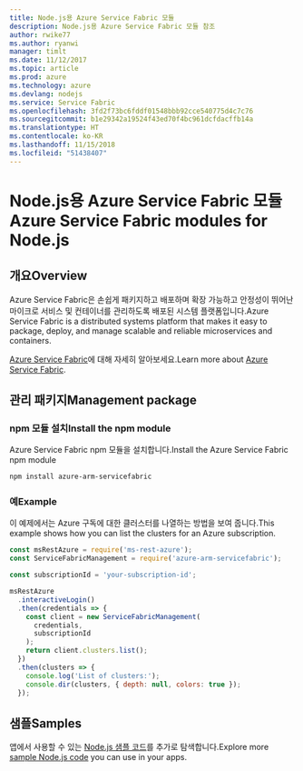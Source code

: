 ```yaml
---
title: Node.js용 Azure Service Fabric 모듈
description: Node.js용 Azure Service Fabric 모듈 참조
author: rwike77
ms.author: ryanwi
manager: timlt
ms.date: 11/12/2017
ms.topic: article
ms.prod: azure
ms.technology: azure
ms.devlang: nodejs
ms.service: Service Fabric
ms.openlocfilehash: 3fd2f73bc6fddf01548bbb92cce540775d4c7c76
ms.sourcegitcommit: b1e29342a19524f43ed70f4bc961dcfdacffb14a
ms.translationtype: HT
ms.contentlocale: ko-KR
ms.lasthandoff: 11/15/2018
ms.locfileid: "51438407"
---
```

# <a name="azure-service-fabric-modules-for-nodejs"></a><span data-ttu-id="fb9fa-103">Node.js용 Azure Service Fabric 모듈</span><span class="sxs-lookup"><span data-stu-id="fb9fa-103">Azure Service Fabric modules for Node.js</span></span>

## <a name="overview"></a><span data-ttu-id="fb9fa-104">개요</span><span class="sxs-lookup"><span data-stu-id="fb9fa-104">Overview</span></span>

<span data-ttu-id="fb9fa-105">Azure Service Fabric은 손쉽게 패키지하고 배포하며 확장 가능하고 안정성이 뛰어난 마이크로 서비스 및 컨테이너를 관리하도록 배포된 시스템 플랫폼입니다.</span><span class="sxs-lookup"><span data-stu-id="fb9fa-105">Azure Service Fabric is a distributed systems platform that makes it easy to package, deploy, and manage scalable and reliable microservices and containers.</span></span>

<span data-ttu-id="fb9fa-106">[Azure Service Fabric](https://docs.microsoft.com/azure/service-fabric/service-fabric-overview)에 대해 자세히 알아보세요.</span><span class="sxs-lookup"><span data-stu-id="fb9fa-106">Learn more about [Azure Service Fabric](https://docs.microsoft.com/azure/service-fabric/service-fabric-overview).</span></span>

## <a name="management-package"></a><span data-ttu-id="fb9fa-107">관리 패키지</span><span class="sxs-lookup"><span data-stu-id="fb9fa-107">Management package</span></span>

### <a name="install-the-npm-module"></a><span data-ttu-id="fb9fa-108">npm 모듈 설치</span><span class="sxs-lookup"><span data-stu-id="fb9fa-108">Install the npm module</span></span>

<span data-ttu-id="fb9fa-109">Azure Service Fabric npm 모듈을 설치합니다.</span><span class="sxs-lookup"><span data-stu-id="fb9fa-109">Install the Azure Service Fabric npm module</span></span>

```bash
npm install azure-arm-servicefabric
```

### <a name="example"></a><span data-ttu-id="fb9fa-110">예</span><span class="sxs-lookup"><span data-stu-id="fb9fa-110">Example</span></span>

<span data-ttu-id="fb9fa-111">이 예제에서는 Azure 구독에 대한 클러스터를 나열하는 방법을 보여 줍니다.</span><span class="sxs-lookup"><span data-stu-id="fb9fa-111">This example shows how you can list the clusters for an Azure subscription.</span></span>

```javascript
const msRestAzure = require('ms-rest-azure');
const ServiceFabricManagement = require('azure-arm-servicefabric');

const subscriptionId = 'your-subscription-id';

msRestAzure
  .interactiveLogin()
  .then(credentials => {
    const client = new ServiceFabricManagement(
      credentials,
      subscriptionId
    );
    return client.clusters.list();
  })
  .then(clusters => {
    console.log('List of clusters:');
    console.dir(clusters, { depth: null, colors: true });
  });
```

## <a name="samples"></a><span data-ttu-id="fb9fa-112">샘플</span><span class="sxs-lookup"><span data-stu-id="fb9fa-112">Samples</span></span>

<span data-ttu-id="fb9fa-113">앱에서 사용할 수 있는 [Node.js 샘플 코드](https://azure.microsoft.com/resources/samples/?platform=nodejs)를 추가로 탐색합니다.</span><span class="sxs-lookup"><span data-stu-id="fb9fa-113">Explore more [sample Node.js code](https://azure.microsoft.com/resources/samples/?platform=nodejs) you can use in your apps.</span></span>
